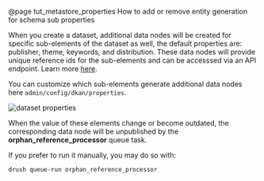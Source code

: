 @page tut_metastore_properties How to add or remove entity generation for schema sub properties

When you create a dataset, additional data nodes will be created for specific sub-elements of the dataset as well, the default properties are: publisher, theme, keywords, and distribution. These data nodes will provide unique reference ids for the sub-elements and can be accesssed via an API endpoint. Learn more [here](https://demo.getdkan.org/api).

You can customize which sub-elements generate additional data nodes here `admin/config/dkan/properties`.

![dataset properties](https://dkan-documentation-files.s3.us-east-2.amazonaws.com/dkan2/dataset-properties.png)

When the value of these elements change or become outdated, the corresponding data node will be unpublished by the **orphan_reference_processor** queue task.

If you prefer to run it manually, you may do so with:

```
drush queue-run orphan_reference_processor
```
